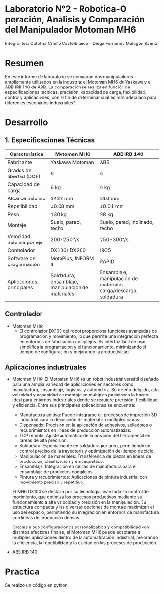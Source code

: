 # Laboratorio N°2 - Robotica-O peración, Análisis y Comparación del Manipulador Motoman MH6

Integrantes: Catalina Criollo Castelblanco - Diego Fernando Malagón Saenz

# Resumen

En este informe de laboratorio se comparan dos manipuladores ampliamente utilizados en la industria: el Motoman MH6 de Yaskawa y el ABB IRB 140 de ABB. La comparación se realiza en función de especificaciones técnicas, precisión, capacidad de carga, flexibilidad, control y aplicaciones, con el fin de determinar cuál es más adecuado para diferentes escenarios industriales*.


# Desarrollo
## 1. Especificaciones Técnicas

| Característica | Motoman MH6 | ABB IRB 140 |
| --- | --- | --- |
| Fabricante | Yaskawa Motoman | ABB|
| Grados de libertad (DOF) | 6 | 6 |
| Capacidad de carga | 6 kg | 6 kg |
| Alcance máximo | 1422 mm  | 810 mm |
| Repetibilidad | ±0.08 mm | ±0.01 mm |
| Peso | 130 kg | 98 kg |
| Montaje | Suelo, pared, techo | Suelo, pared, inclinado, techo| 
|Velocidad máxima por eje | 200-250°/s | 250-300°/s |
| Controlador | DX100/ DX200 | IRC5 |
| Software de programación | MotoPlus, INFORM II | RAPID|
| Aplicaciones principales | Soldadura, ensamblaje, manipulación de materiales | Ensamblaje, manipulación de materiales, carga/descarga, soldadura |

## Controlador 
* Motoman MH6:
    - El controlador DX100 del robot proporciona funciones avanzadas de programación y movimiento, lo que permite una integración perfecta en entornos de fabricación complejos. Su interfaz fácil de usar simplifica la programación y el funcionamiento, minimizando el tiempo de configuración y mejorando la productividad.


## Aplicaciones industruales

* Motoman MH6: El Motoman MH6 es un robot industrial versátil diseñado para una amplia variedad de aplicaciones en sectores como manufactura, ensamblaje, logística y automotriz. Su diseño delgado, alta velocidad y capacidad de montaje en múltiples posiciones lo hacen ideal para entornos industriales donde se requiere precisión, flexibilidad y eficiencia. Entre sus principales aplicaciones se encuentra:
  - Manufactura aditiva: Puede integrarse en procesos de impresión 3D industrial para la deposición de material en múltiples capas.
  - Dispensado: Precisión en la aplicación de adhesivos, selladores o recubrimientos en líneas de producción automatizadas.
  - TCP remoto: Ajuste automático de la posición del herramental en tareas de alta precisión.
  - Soldadura: Especialmente en soldadura por arco, permitiendo un control preciso de la trayectoria y optimización del tiempo de ciclo.
  - Manipulación de materiales: Transferencia de piezas en líneas de producción, clasificación y empaquetado.
  - Ensamblaje: Integración en celdas de manufactura para el ensamblaje de productos complejos.
  - Pintura y recubrimientos: Aplicaciones de pintura industrial con movimiento preciso y repetitivo.

  El MH6 DX100 se destaca por su tecnología avanzada en control de movimiento, que optimiza los procesos productivos mediante su funcionamiento a alta velocidad y precisión en la manipulación. Su     estructura compacta y las diversas opciones de montaje maximizan el uso del espacio, permitiendo su integración en entornos de manufactura con líneas de producción densas.

  Gracias a sus configuraciones personalizables y compatibilidad con distintos efectores finales, el Motoman MH6 puede adaptarse a múltiples aplicaciones dentro de la automatización industrial,       mejorando la eficiencia, la repetibilidad y la calidad en los procesos de producción.
  
* ABB IRB 140:



# Practica

Se realizo un código en python
